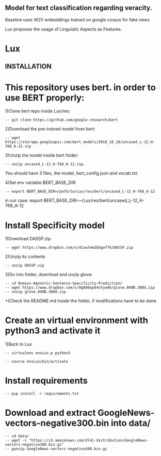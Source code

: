 ## Model for text classification regarding veracity.

Baseline uses W2V embeddings trained on google corpus for fake news

Lux proposes the usage of Linguistic Aspects as Features.
# Lux

## INSTALLATION

# This repository uses bert. in order to use BERT properly:

1)Clone bert repo inside Lux/res:

    -- git clone https://github.com/google-research/bert

2)Download the pre-trained model from bert:

    -- wget https://storage.googleapis.com/bert_models/2018_10_18/uncased_L-12_H-768_A-12.zip

3)Unzip the model inside bert folder:

    -- unzip uncased_L-12_H-768_A-12.zip.

   You should have 3 files, the model, bert_config.json and vocab.txt.

4)Set env variable BERT_BASE_DIR:

    -- export BERT_BASE_DIR=/path/to/Lux/res/bert/uncased_L-12_H-768_A-12

   in our case: export BERT_BASE_DIR=~/Lux/res/bert/uncased_L-12_H-768_A-12

# Install Specificity model

1)Download DASSP.zip
    
    -- wget https://www.dropbox.com/s/41uw7wm2bbgoff4/DASSP.zip
   
2)Unzip its contents

    -- unzip DASSP.zip

3)Go into folder, download and unzip glove:

    -- cd Domain-Agnostic-Sentence-Specificity-Prediction/
    -- wget https://www.dropbox.com/s/0g880op64chjw4b/glove.840B.300d.zip
    -- unzip glove.840B.300d.zip

+)Check the README.md inside the folder, if modifications have to be done

# Create an virtual environment with python3 and activate it

1)Back to Lux

    -- virtualenv envLux-p python3
    
    -- source envLux/bin/activate
    
# Install requirements

    -- pip install -r requirements.txt

# Download and extract GoogleNews-vectors-negative300.bin into data/

    -- cd data/
    -- wget -c "https://s3.amazonaws.com/dl4j-distribution/GoogleNews-vectors-negative300.bin.gz"
    -- gunzip GoogleNews-vectors-negative300.bin.gz
